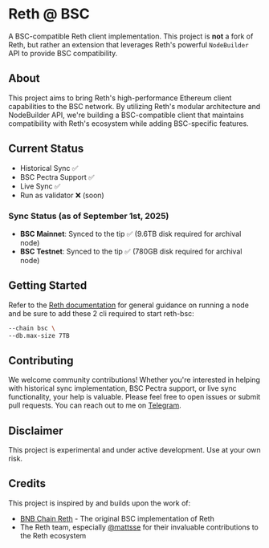 # Reth @ BSC

A BSC-compatible Reth client implementation. This project is **not** a fork of Reth, but rather an extension that leverages Reth's powerful `NodeBuilder` API to provide BSC compatibility.

## About

This project aims to bring Reth's high-performance Ethereum client capabilities to the BSC network. By utilizing Reth's modular architecture and NodeBuilder API, we're building a BSC-compatible client that maintains compatibility with Reth's ecosystem while adding BSC-specific features.

## Current Status

- Historical Sync ✅
- BSC Pectra Support ✅
- Live Sync ✅
- Run as validator ❌ (soon)

### Sync Status (as of September 1st, 2025)

- **BSC Mainnet**: Synced to the tip ✅ (9.6TB disk required for archival node)
- **BSC Testnet**: Synced to the tip ✅ (780GB disk required for archival node)

## Getting Started

Refer to the [Reth documentation](https://reth.rs/) for general guidance on running a node and be sure to
add these 2 cli required to start reth-bsc:     
```bash
--chain bsc \
--db.max-size 7TB
```

## Contributing

We welcome community contributions! Whether you're interested in helping with historical sync implementation, BSC Pectra support, or live sync functionality, your help is valuable. Please feel free to open issues or submit pull requests. You can reach out to me on [Telegram](https://t.me/loocapro).

## Disclaimer

This project is experimental and under active development. Use at your own risk.

## Credits

This project is inspired by and builds upon the work of:

- [BNB Chain Reth](https://github.com/bnb-chain/reth) - The original BSC implementation of Reth
- The Reth team, especially [@mattsse](https://github.com/mattsse) for their invaluable contributions to the Reth ecosystem
